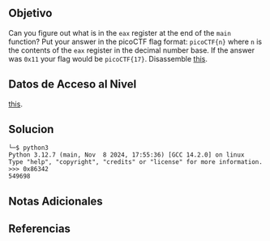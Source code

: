 
## Objetivo

Can you figure out what is in the `eax` register at the end of the `main` function? Put your answer in the picoCTF flag format: `picoCTF{n}` where `n` is the contents of the `eax` register in the decimal number base. If the answer was `0x11` your flag would be `picoCTF{17}`. Disassemble [this](https://artifacts.picoctf.net/c/512/debugger0_a).

## Datos de Acceso al Nivel

[this](https://artifacts.picoctf.net/c/512/debugger0_a).
## Solucion

```
└─$ python3           
Python 3.12.7 (main, Nov  8 2024, 17:55:36) [GCC 14.2.0] on linux
Type "help", "copyright", "credits" or "license" for more information.
>>> 0x86342
549698

```

## Notas Adicionales



## Referencias
